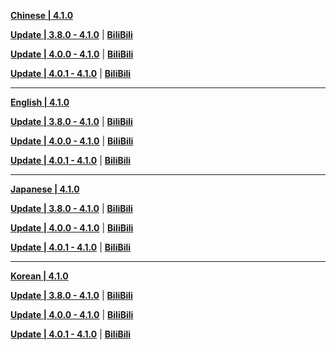 **[Chinese | 4.1.0](https://autopatchcn.yuanshen.com/client_app/download/pc_zip/20230916101643_AgUJUVY76sv5uqeS/Audio_Chinese_4.1.0.zip)**

**[Update | 3.8.0 - 4.1.0](https://autopatchcn.yuanshen.com/client_app/update/hk4e_cn/18/zh-cn_3.8.0_4.1.0_hdiff_015V7qINU8oywJik.zip)** | **[BiliBili](https://autopatchcn.yuanshen.com/client_app/update/hk4e_cn/17/zh-cn_3.8.0_4.1.0_hdiff_Mb5xwgh3fKHptoTB.zip)**

**[Update | 4.0.0 - 4.1.0](https://autopatchcn.yuanshen.com/client_app/update/hk4e_cn/18/zh-cn_4.0.0_4.1.0_hdiff_7mwlq3zNnFYA9fgt.zip)** | **[BiliBili](https://autopatchcn.yuanshen.com/client_app/update/hk4e_cn/17/zh-cn_4.0.0_4.1.0_hdiff_FPrCeaSzhAmi6YUs.zip)**

**[Update | 4.0.1 - 4.1.0](https://autopatchcn.yuanshen.com/client_app/update/hk4e_cn/18/zh-cn_4.0.1_4.1.0_hdiff_HNstacPevd6XZq0D.zip)** | **[BiliBili](https://autopatchcn.yuanshen.com/client_app/update/hk4e_cn/17/zh-cn_4.0.1_4.1.0_hdiff_4nzMC8RxUTY0Kuds.zip)**

---

**[English | 4.1.0](https://autopatchcn.yuanshen.com/client_app/download/pc_zip/20230916101643_AgUJUVY76sv5uqeS/Audio_English(US)_4.1.0.zip)**

**[Update | 3.8.0 - 4.1.0](https://autopatchcn.yuanshen.com/client_app/update/hk4e_cn/18/en-us_3.8.0_4.1.0_hdiff_eB193QaCNrg5MSRm.zip)** | **[BiliBili](https://autopatchcn.yuanshen.com/client_app/update/hk4e_cn/17/en-us_3.8.0_4.1.0_hdiff_XnKkjNc3E04PWl2o.zip)**

**[Update | 4.0.0 - 4.1.0](https://autopatchcn.yuanshen.com/client_app/update/hk4e_cn/18/en-us_4.0.0_4.1.0_hdiff_4Ii7ZA23ncbEmrag.zip)** | **[BiliBili](https://autopatchcn.yuanshen.com/client_app/update/hk4e_cn/17/en-us_4.0.0_4.1.0_hdiff_rjGRklo5JfcDXVvx.zip)**

**[Update | 4.0.1 - 4.1.0](https://autopatchcn.yuanshen.com/client_app/update/hk4e_cn/18/en-us_4.0.1_4.1.0_hdiff_p5wjiT2WqdlEaxVR.zip)** | **[BiliBili](https://autopatchcn.yuanshen.com/client_app/update/hk4e_cn/17/en-us_4.0.1_4.1.0_hdiff_5N2IhsjinOHZ4QtL.zip)**

---

**[Japanese | 4.1.0](https://autopatchcn.yuanshen.com/client_app/download/pc_zip/20230916101643_AgUJUVY76sv5uqeS/Audio_Japanese_4.1.0.zip)**

**[Update | 3.8.0 - 4.1.0](https://autopatchcn.yuanshen.com/client_app/update/hk4e_cn/18/ja-jp_3.8.0_4.1.0_hdiff_XsG8ZC3OTPNufdgk.zip)** | **[BiliBili](https://autopatchcn.yuanshen.com/client_app/update/hk4e_cn/17/ja-jp_3.8.0_4.1.0_hdiff_2k04COhzV3YTUgLW.zip)**

**[Update | 4.0.0 - 4.1.0](https://autopatchcn.yuanshen.com/client_app/update/hk4e_cn/18/ja-jp_4.0.0_4.1.0_hdiff_smb5t0PA6FTpgZyr.zip)** | **[BiliBili](https://autopatchcn.yuanshen.com/client_app/update/hk4e_cn/17/ja-jp_4.0.0_4.1.0_hdiff_NbdYUwWrBTDo8uMG.zip)**

**[Update | 4.0.1 - 4.1.0](https://autopatchcn.yuanshen.com/client_app/update/hk4e_cn/18/ja-jp_4.0.1_4.1.0_hdiff_40MlZ96BrAekQjTw.zip)** | **[BiliBili](https://autopatchcn.yuanshen.com/client_app/update/hk4e_cn/17/ja-jp_4.0.1_4.1.0_hdiff_i0lS9mprgtnsCvIX.zip)**

---

**[Korean | 4.1.0](https://autopatchcn.yuanshen.com/client_app/download/pc_zip/20230916101643_AgUJUVY76sv5uqeS/Audio_Korean_4.1.0.zip)**

**[Update | 3.8.0 - 4.1.0](https://autopatchcn.yuanshen.com/client_app/update/hk4e_cn/18/ko-kr_3.8.0_4.1.0_hdiff_KAewank80C4Gr7MQ.zip)** | **[BiliBili](https://autopatchcn.yuanshen.com/client_app/update/hk4e_cn/17/ko-kr_3.8.0_4.1.0_hdiff_lVFGJWiRu0zwEP6Y.zip)**

**[Update | 4.0.0 - 4.1.0](https://autopatchcn.yuanshen.com/client_app/update/hk4e_cn/18/ko-kr_4.0.0_4.1.0_hdiff_C3h5dHFyawuPVr8x.zip)** | **[BiliBili](https://autopatchcn.yuanshen.com/client_app/update/hk4e_cn/17/ko-kr_4.0.0_4.1.0_hdiff_RZ0xXpuHowqU6m9v.zip)**

**[Update | 4.0.1 - 4.1.0](https://autopatchcn.yuanshen.com/client_app/update/hk4e_cn/18/ko-kr_4.0.1_4.1.0_hdiff_HY3acWFwSnD12h6L.zip)** | **[BiliBili](https://autopatchcn.yuanshen.com/client_app/update/hk4e_cn/17/ko-kr_4.0.1_4.1.0_hdiff_eEz91l2ibP7nXuBF.zip)**
